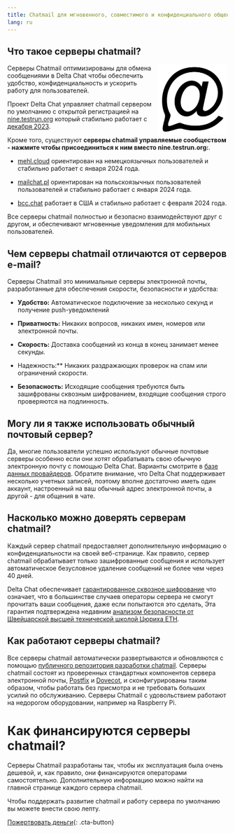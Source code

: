 ```yaml
---
title: Chatmail для мгновенного, совместимого и конфиденциального общения
lang: ru
---
```



## Что такое серверы chatmail?

<img alt="Chatmail logo" src="../assets/logos/chatmail.svg" width="160" style="float:right;" />

Серверы Chatmail оптимизированы для обмена сообщениями в Delta Chat
чтобы обеспечить удобство, конфиденциальность и ускорить работу для пользователей.

Проект Delta Chat управляет chatmail сервером по умолчанию с открытой регистрацией
на [nine.testrun.org](https://nine.testrun.org)
который стабильно работает с [декабря 2023](https://delta.chat/en/2023-12-13-chatmail).

Кроме того, существуют **серверы chatmail управляемые сообществом - нажмите чтобы присоединиться к ним вместо nine.testrun.org:**.

- [mehl.cloud](https://mehl.cloud) ориентирован на немецкоязычных пользователей и стабильно работает с января 2024 года.

- [mailchat.pl](https://mailchat.pl) ориентирован на польскоязычных пользователей пользователей и стабильно работает с января 2024 года.

- [bcc.chat](https://bcc.chat) работает в США и стабильно работает с февраля 2024 года.

Все серверы chatmail полностью и безопасно взаимодействуют друг с другом,
и обеспечивают мгновенные уведомления для мобильных пользователей.


## Чем серверы chatmail отличаются от серверов e-mail?

Серверы Chatmail это минимальные серверы электронной почты, разработанные для обеспечения скорости, безопасности и удобства:

- **Удобство:** Автоматическое подключение за несколько секунд и получение push-уведомлений

- **Приватность:** Никаких вопросов, никаких имен, номеров или электронной почты.

- **Скорость:** Доставка сообщений из конца в конец занимает менее секунды.

- Надежность:** Никаких раздражающих проверок на спам или ограничений скорости.

- **Безопасность:** Исходящие сообщения требуются быть зашифрованы сквозным шифрованием,
  входящие сообщения строго проверяются на подлинность.


## Могу ли я также использовать обычный почтовый сервер?

Да, многие пользователи успешно используют обычные почтовые серверы
особенно если они хотят обрабатывать свою обычную электронную почту с помощью Delta Chat.
Варианты смотрите в [базе данных провайдеров](https://providers.delta.chat).
Обратите внимание, что Delta Chat поддерживает несколько учетных записей, поэтому
вполне достаточно иметь один аккаунт, настроенный на ваш обычный адрес электронной почты,
а другой - для общения в чате.


## Насколько можно доверять серверам chatmail?

Каждый сервер chatmail предоставляет дополнительную информацию о конфиденциальности на своей веб-странице.
Как правило, сервер chatmail обрабатывает только зашифрованные сообщения и
использует автоматическое безусловное удаление сообщений не более чем через 40 дней.

Delta Chat обеспечивает [гарантированное сквозное шифрование](https://delta.chat/en/2023-11-23-jumbo-42)
что означает, что в большинстве случаев операторы сервера не смогут прочитать ваши сообщения, даже если попытаются это сделать,
Эта гарантия подтверждена недавним [анализом безопасности от Швейцарской высшей технической школой Цюриха ETH](https://delta.chat/en/2024-03-25-crypto-analysis-securejoin).


## Как работают серверы chatmail?

Все серверы chatmail автоматически развертываются и обновляются с помощью
[публичного репозитория разработки chatmail](https://github.com/deltachat/chatmail).
Серверы chatmail состоят из проверенных стандартных компонентов сервера электронной почты,
[Postfix](https://postfix.org) и [Dovecot](https://dovecot.org),
и сконфигурированы таким образом, чтобы работать без присмотра и не требовать больших усилий по обслуживанию.
Серверы Chatmail с удовольствием работают на недорогом оборудовании, например на Raspberry Pi.


# Как финансируются серверы chatmail?

Серверы Chatmail разработаны так, чтобы их эксплуатация была очень дешевой,
и, как правило, они финансируются операторами самостоятельно.
Дополнительную информацию можно найти на главной странице каждого сервера chatmail.

Чтобы поддержать развитие chatmail и работу сервера по умолчанию
вы можете внести свою лепту.

[Пожертвовать деньги](donate){: .cta-button}
